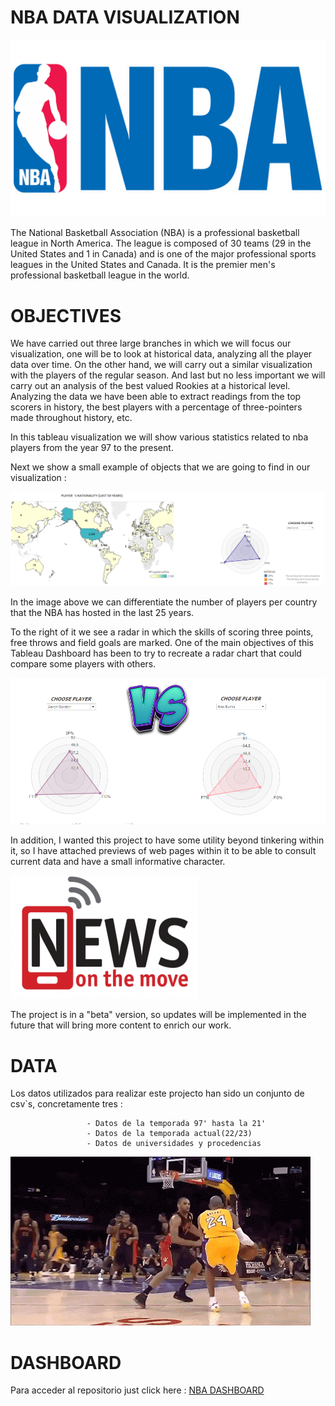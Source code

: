 # NBA DATA VISUALIZATION


![](images/NBALOGO.png)


The National Basketball Association (NBA) is a professional basketball league in North America. The league is composed of 30 teams (29 in the United States and 1 in Canada) and is one of the major professional sports leagues in the United States and Canada. It is the premier men's professional basketball league in the world.




# OBJECTIVES



We have carried out three large branches in which we will focus our visualization, one will be to look at historical data, analyzing all the player data over time. On the other hand, we will carry out a similar visualization with the players of the regular season. And last but no less important we will carry out an analysis of the best valued Rookies at a historical level.
Analyzing the data we have been able to extract readings from the top scorers in history, the best players with a percentage of three-pointers made throughout history, etc.





In this tableau visualization we will show various statistics related to nba players from the year 97 to the present.



Next we show a small example of objects that we are going to find in our visualization :




![](images/RADAR.png)


In the image above we can differentiate the number of players per country that the NBA has hosted in the last 25 years.



To the right of it we see a radar in which the skills of scoring three points, free throws and field goals are marked. One of the main objectives of this Tableau Dashboard has been to try to recreate a radar chart that could compare some players with others.

![](images/VS.png)



In addition, I wanted this project to have some utility beyond tinkering within it, so I have attached previews of web pages within it to be able to consult current data and have a small informative character.


![](images/news.png)

The project is in a "beta" version, so updates will be implemented in the future that will bring more content to enrich our work.





# DATA

Los datos utilizados para realizar este projecto han sido un conjunto de csv`s, concretamente tres : 
                    
                     - Datos de la temporada 97' hasta la 21'
                     - Datos de la temporada actual(22/23)
                     - Datos de universidades y procedencias



![](images/KOBE.gif) 



# DASHBOARD
Para acceder al repositorio just click here : 
[NBA DASHBOARD](https://public.tableau.com/app/profile/jacobo7718/viz/NBA_16761035796770/UNIVERSITY?publish=yes)






